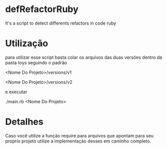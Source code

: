 defRefactorRuby
===============

It's a script to detect differents refactors in code ruby

Utilização
===============

para utilizar esse script basta colar os arquivos das duas versões dentro 
da pasta toys seguindo o padrão

\<Nome Do Projeto\>/versions/v1

\<Nome Do Projeto\>/versions/v2

e executar

./main.rb \<Nome Do Projeto\>

Detalhes
================

Caso você utilize a função require para arquivos que apontam para seu proprio projeto
utilize a implementação desses em caminho completo.
